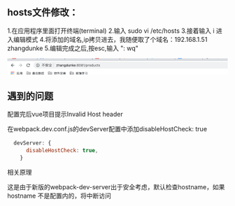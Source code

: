 

##  hosts文件修改： 
 1.在应用程序里面打开终端(terminal) 
 2.输入 sudo vi /etc/hosts 
 3.接着输入 i 进入编辑模式 
 4.将添加的域名,ip拷贝进去，我随便取了个域名：192.168.1.51     zhangdunke 
 5.编辑完成之后,按esc,输入 ": wq"

![image-20200518175806631](./img/image-20200518175806631.png)

## 遇到的问题

配置完后vue项目提示Invalid Host header

在webpack.dev.conf.js的devServer配置中添加disableHostCheck: true

```javascript
  devServer: {
      disableHostCheck: true,
    }
```

 相关原理

这是由于新版的webpack-dev-server出于安全考虑，默认检查hostname，如果hostname 不是配置内的，将中断访问